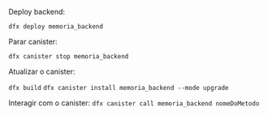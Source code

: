 Deploy backend:

`dfx deploy memoria_backend`

Parar canister:

`dfx canister stop memoria_backend`

Atualizar o canister:

`dfx build`
`dfx canister install memoria_backend --mode upgrade`

Interagir com o canister:
`dfx canister call memoria_backend nomeDoMetodo`
